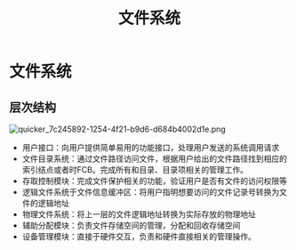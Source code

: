 ﻿---
title: '文件系统'
tags: ['操作系统','文件系统']
---
# 文件系统

## 层次结构

<img src='https://i.loli.net/2020/08/18/kMdZIaBTUL5Crls.png' title='quicker_7c245892-1254-4f21-b9d6-d684b4002d1e.png' />

- 用户接口：向用户提供简单易用的功能接口，处理用户发送的系统调用请求
- 文件目录系统：通过文件路径访问文件，根据用户给出的文件路径找到相应的索引结点或者时FCB。完成所有和目录、目录项相关的管理工作。
- 存取控制模块：完成文件保护相关的功能，验证用户是否有文件的访问权限等
- 逻辑文件系统于文件信息缓冲区：将用户指明想要访问的文件记录号转换为文件的逻辑地址
- 物理文件系统：将上一层的文件逻辑地址转换为实际存放的物理地址
- 辅助分配模块：负责文件存储空间的管理，分配和回收存储空间
- 设备管理模块：直接于硬件交互，负责和硬件直接相关的管理操作。